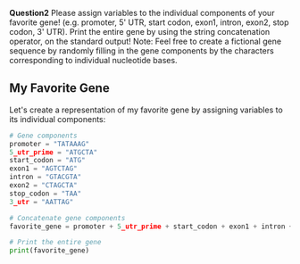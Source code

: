 **Question2**  Please assign variables to the individual components of your favorite gene! (e.g.
promoter, 5' UTR, start codon, exon1, intron, exon2, stop codon, 3' UTR). Print the entire gene 
by using the string concatenation operator, on the standard output! Note: Feel free to create a 
fictional gene sequence by randomly filling in the gene components by the characters 
corresponding to individual nucleotide bases.

## My Favorite Gene

Let's create a representation of my favorite gene by assigning variables to its individual components:

```python
# Gene components
promoter = "TATAAAG"
5_utr_prime = "ATGCTA"
start_codon = "ATG"
exon1 = "AGTCTAG"
intron = "GTACGTA"
exon2 = "CTAGCTA"
stop_codon = "TAA"
3_utr = "AATTAG"

# Concatenate gene components
favorite_gene = promoter + 5_utr_prime + start_codon + exon1 + intron + exon2 + stop_codon +3_utr

# Print the entire gene
print(favorite_gene)
